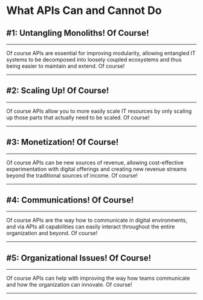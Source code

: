 # What APIs Can and Cannot Do

## #1: Untangling Monoliths! Of Course!

---
Of course APIs are essential for improving modularity, allowing entangled IT systems to be decomposed into loosely coupled ecosystems and thus being easier to maintain and extend. Of course!

---

## #2: Scaling Up! Of Course!

---
Of course APIs allow you to more easily scale IT resources by only scaling up those parts that actually need to be scaled. Of course!

---

## #3: Monetization! Of Course!

---
Of course APIs can be new sources of revenue, allowing cost-effective experimentation with digital offerings and creating new revenue streams beyond the traditional sources of income. Of course!

---

## #4: Communications! Of Course!

---
Of course APIs are the way how to communicate in digital environments, and via APIs all capabilities can easily interact throughout the entire organization and beyond. Of course!

---

## #5: Organizational Issues! Of Course!

---
Of course APIs can help with improving the way how teams communicate and how the organization can innovate. Of course!

---
